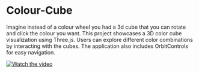 # Colour-Cube
Imagine instead of a colour wheel  you had a 3d cube that you can rotate and click the colour you want. This project showcases a 3D color cube visualization using Three.js. Users can explore different color combinations by interacting with the cubes. The application also includes OrbitControls for easy navigation.


[![Watch the video](https://img.youtube.com/vi/ELfV0FPql5E/maxresdefault.jpg)](https://youtu.be/ELfV0FPql5E)
